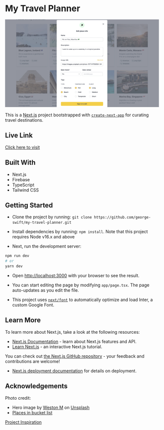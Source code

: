 # My Travel Planner

![](public/place.webp)

This is a [Next.js](https://nextjs.org/) project bootstrapped with [`create-next-app`](https://github.com/vercel/next.js/tree/canary/packages/create-next-app) for curating travel destinations.

## Live Link

[Click here to visit](https://my-travel-planner.vercel.app/)

## Built With

- Next.js
- Firebase
- TypeScript
- Tailwind CSS

## Getting Started

- Clone the project by running: `git clone https://github.com/george-swift/my-travel-planner.git`

- Install dependencies by running: `npm install`. Note that this project requires Node v16.x and above

- Next, run the development server:

```bash
npm run dev
# or
yarn dev
```

- Open [http://localhost:3000](http://localhost:3000) with your browser to see the result.

- You can start editing the page by modifying `app/page.tsx`. The page auto-updates as you edit the file.

- This project uses [`next/font`](https://nextjs.org/docs/basic-features/font-optimization) to automatically optimize and load Inter, a custom Google Font.

## Learn More

To learn more about Next.js, take a look at the following resources:

- [Next.js Documentation](https://nextjs.org/docs) - learn about Next.js features and API.
- [Learn Next.js](https://nextjs.org/learn) - an interactive Next.js tutorial.

You can check out [the Next.js GitHub repository](https://github.com/vercel/next.js/) - your feedback and contributions are welcome!

- [Next.js deployment documentation](https://nextjs.org/docs/deployment) for details on deployment.

## Acknowledgements

Photo credit:

- Hero image by [Weston M](https://unsplash.com/pt-br/@betteratf8?utm_source=unsplash&utm_medium=referral&utm_content=creditCopyText) on [Unsplash](https://unsplash.com/photos/oiBOjhQb2Ao?utm_source=unsplash&utm_medium=referral&utm_content=creditCopyText)
- [Places in bucket list](https://unsplash.com)

[Project Inspiration](https://time-to-have-more-fun.now.sh/)
